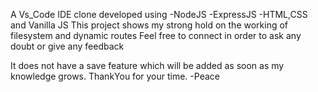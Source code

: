 A Vs_Code IDE clone developed using 
  -NodeJS
  -ExpressJS
  -HTML,CSS and Vanilla JS
This project shows my strong hold on the working of filesystem and dynamic routes
Feel free to connect in order to ask any doubt or give any feedback

It does not have a save feature 
which will be added as soon as my knowledge grows.
ThankYou for your time.
-Peace
